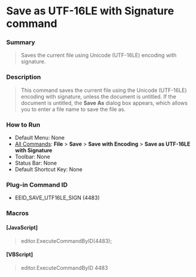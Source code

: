 # Save as UTF-16LE with Signature command

### Summary

> Saves the current file using Unicode (UTF-16LE) encoding with signature.

### Description

> This command saves the current file using the
> Unicode (UTF-16LE) encoding with signature, unless the document is untitled.
> If the document is untitled, the **Save As** dialog box appears,
> which allows you to enter a file name to save the file as.

### How to Run

- Default Menu: None
- [All Commands](../tools/all_commands): **File** \> **Save**
\> **Save with Encoding** \> **Save as UTF-16LE with Signature**
- Toolbar: None
- Status Bar: None
- Default Shortcut Key: None

### Plug-in Command ID

- EEID\_SAVE\_UTF16LE\_SIGN (4483)

### Macros

#### \[JavaScript\]

> editor.ExecuteCommandByID(4483);

#### \[VBScript\]

> editor.ExecuteCommandByID 4483
